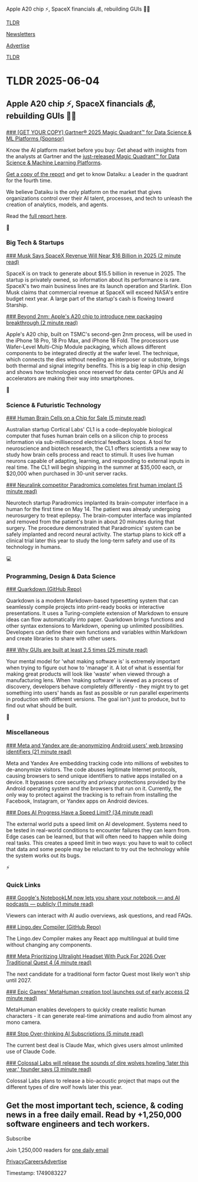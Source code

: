 Apple A20 chip ⚡, SpaceX financials 💰, rebuilding GUIs 🧑‍💻

[TLDR](/)

[Newsletters](/newsletters)

[Advertise](https://advertise.tldr.tech/)

[TLDR](/)

# TLDR 2025-06-04

## Apple A20 chip ⚡, SpaceX financials 💰, rebuilding GUIs 🧑‍💻

### 

[### [GET YOUR COPY] Gartner® 2025 Magic Quadrant™ for Data Science & ML Platforms (Sponsor)](https://pages.dataiku.com/2025-gartner-mq-dsml?utm_campaign=GLO%20CONTENT%20Gartner%20MQ%202025&amp;utm_source=glo-tldr&amp;utm_medium=paid-email&amp;utm_content=demand_creation_eblast_tldr)

Know the AI platform market before you buy: Get ahead with insights from the analysts at Gartner and the [just-released Magic Quadrant™ for Data Science & Machine Learning Platforms](https://pages.dataiku.com/2025-gartner-mq-dsml?utm_campaign=GLO%20CONTENT%20Gartner%20MQ%202025&utm_source=glo-tldr&utm_medium=paid-email&utm_content=demand_creation_eblast_tldr).

[Get a copy of the report](https://pages.dataiku.com/2025-gartner-mq-dsml?utm_campaign=GLO%20CONTENT%20Gartner%20MQ%202025&utm_source=glo-tldr&utm_medium=paid-email&utm_content=demand_creation_eblast_tldr) and get to know Dataiku: a Leader in the quadrant for the fourth time.

We believe Dataiku is the only platform on the market that gives organizations control over their AI talent, processes, and tech to unleash the creation of analytics, models, and agents.

Read the [full report here](https://pages.dataiku.com/2025-gartner-mq-dsml?utm_campaign=GLO%20CONTENT%20Gartner%20MQ%202025&utm_source=glo-tldr&utm_medium=paid-email&utm_content=demand_creation_eblast_tldr).

📱

### Big Tech & Startups

[### Musk Says SpaceX Revenue Will Near $16 Billion in 2025 (2 minute read)](https://www.wsj.com/business/spacex-revenue-to-exceed-nasas-budget-in-2026-elon-musk-says-3321ea31?st=4dsszH&reflink=desktopwebshare_permalink&utm_source=tldrnewsletter)

SpaceX is on track to generate about $15.5 billion in revenue in 2025. The startup is privately owned, so information about its performance is rare. SpaceX's two main business lines are its launch operation and Starlink. Elon Musk claims that commercial revenue at SpaceX will exceed NASA's entire budget next year. A large part of the startup's cash is flowing toward Starship.

[### Beyond 2nm: Apple's A20 chip to introduce new packaging breakthrough (2 minute read)](https://9to5mac.com/2025/06/03/apples-a20-chip-packaging-breakthrough/?utm_source=tldrnewsletter)

Apple's A20 chip, built on TSMC's second-gen 2nm process, will be used in the iPhone 18 Pro, 18 Pro Max, and iPhone 18 Fold. The processors use Wafer-Level Multi-Chip Module packaging, which allows different components to be integrated directly at the wafer level. The technique, which connects the dies without needing an interposer or substrate, brings both thermal and signal integrity benefits. This is a big leap in chip design and shows how technologies once reserved for data center GPUs and AI accelerators are making their way into smartphones.

🚀

### Science & Futuristic Technology

[### Human Brain Cells on a Chip for Sale (5 minute read)](https://spectrum.ieee.org/biological-computer-for-sale?utm_source=tldrnewsletter)

Australian startup Cortical Labs' CL1 is a code-deployable biological computer that fuses human brain cells on a silicon chip to process information via sub-millisecond electrical feedback loops. A tool for neuroscience and biotech research, the CL1 offers scientists a new way to study how brain cells process and react to stimuli. It uses live human neurons capable of adapting, learning, and responding to external inputs in real time. The CL1 will begin shipping in the summer at $35,000 each, or $20,000 when purchased in 30-unit server racks.

[### Neuralink competitor Paradromics completes first human implant (5 minute read)](https://www.cnbc.com/2025/06/02/neuralink-paradromics-human-implant.html?utm_source=tldrnewsletter)

Neurotech startup Paradromics implanted its brain-computer interface in a human for the first time on May 14. The patient was already undergoing neurosurgery to treat epilepsy. The brain-computer interface was implanted and removed from the patient's brain in about 20 minutes during that surgery. The procedure demonstrated that Paradromics' system can be safely implanted and record neural activity. The startup plans to kick off a clinical trial later this year to study the long-term safety and use of its technology in humans.

💻

### Programming, Design & Data Science

[### Quarkdown (GitHub Repo)](https://github.com/iamgio/quarkdown?utm_source=tldrnewsletter)

Quarkdown is a modern Markdown-based typesetting system that can seamlessly compile projects into print-ready books or interactive presentations. It uses a Turing-complete extension of Markdown to ensure ideas can flow automatically into paper. Quarkdown brings functions and other syntax extensions to Markdown, opening up unlimited possibilities. Developers can define their own functions and variables within Markdown and create libraries to share with other users.

[### Why GUIs are built at least 2.5 times (25 minute read)](https://patricia.no/2025/05/30/why_lean_software_dev_is_wrong.html?utm_source=tldrnewsletter)

Your mental model for 'what making software is' is extremely important when trying to figure out how to 'manage' it. A lot of what is essential for making great products will look like 'waste' when viewed through a manufacturing lens. When 'making software' is viewed as a process of discovery, developers behave completely differently - they might try to get something into users' hands as fast as possible or run parallel experiments in production with different versions. The goal isn't just to produce, but to find out what should be built.

🎁

### Miscellaneous

[### Meta and Yandex are de-anonymizing Android users' web browsing identifiers (21 minute read)](https://arstechnica.com/security/2025/06/meta-and-yandex-are-de-anonymizing-android-users-web-browsing-identifiers/?utm_source=tldrnewsletter)

Meta and Yandex Are embedding tracking code into millions of websites to de-anonymize visitors. The code abuses legitimate Internet protocols, causing browsers to send unique identifiers to native apps installed on a device. It bypasses core security and privacy protections provided by the Android operating system and the browsers that run on it. Currently, the only way to protect against the tracking is to refrain from installing the Facebook, Instagram, or Yandex apps on Android devices.

[### Does AI Progress Have a Speed Limit? (34 minute read)](https://asteriskmag.com/issues/10/does-ai-progress-have-a-speed-limit?utm_source=tldrnewsletter)

The external world puts a speed limit on AI development. Systems need to be tested in real-world conditions to encounter failures they can learn from. Edge cases can be learned, but that will often need to happen while doing real tasks. This creates a speed limit in two ways: you have to wait to collect that data and some people may be reluctant to try out the technology while the system works out its bugs.

⚡

### Quick Links

[### Google's NotebookLM now lets you share your notebook — and AI podcasts — publicly (1 minute read)](https://www.theverge.com/news/678915/google-notebooklm-share-public-link?utm_source=tldrnewsletter)

Viewers can interact with AI audio overviews, ask questions, and read FAQs.

[### Lingo.dev Compiler (GitHub Repo)](https://github.com/lingodotdev/lingo.dev?utm_source=tldrnewsletter)

The Lingo.dev Compiler makes any React app multilingual at build time without changing any components.

[### Meta Prioritizing Ultralight Headset With Puck For 2026 Over Traditional Quest 4 (4 minute read)](https://www.uploadvr.com/meta-prioritizing-puffin-for-2026-pushing-out-quest-4-to-2027/?utm_source=tldrnewsletter)

The next candidate for a traditional form factor Quest most likely won't ship until 2027.

[### Epic Games' MetaHuman creation tool launches out of early access (2 minute read)](https://venturebeat.com/gaming-business/epic-games-metahuman-creation-tool-launches-out-of-early-access/?utm_source=tldrnewsletter)

MetaHuman enables developers to quickly create realistic human characters - it can generate real-time animations and audio from almost any mono camera.

[### Stop Over-thinking AI Subscriptions (5 minute read)](https://steipete.me/posts/2025/stop-overthinking-ai-subscriptions?utm_source=tldrnewsletter)

The current best deal is Claude Max, which gives users almost unlimited use of Claude Code.

[### Colossal Labs will release the sounds of dire wolves howling ‘later this year,' founder says (3 minute read)](https://techcrunch.com/2025/06/03/colossal-labs-will-release-the-sounds-of-dire-wolves-howling-later-this-year-founder-says/?utm_source=tldrnewsletter)

Colossal Labs plans to release a bio-acoustic project that maps out the different types of dire wolf howls later this year.

## Get the most important tech, science, & coding news in a free daily email. Read by +1,250,000 software engineers and tech workers.

Subscribe

Join 1,250,000 readers for [one daily email](/api/latest/tech)

[Privacy](/privacy)[Careers](https://jobs.ashbyhq.com/tldr.tech)[Advertise](/tech/advertise)

Timestamp: 1749083227